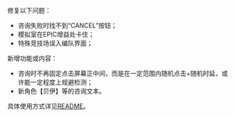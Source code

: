 修复以下问题：

- 咨询失败时找不到“CANCEL”按钮；
- 模拟室在EPIC增益处卡住；
- 特殊竞技场误入编队界面；

新增功能或内容：

- 咨询时不再固定点击屏幕正中间，而是在一定范围内随机点击+随机时延，或许能一定程度上规避检测；
- 新角色【贝伊】等的咨询文本。

具体使用方式详见[README](https://github.com/Zebartin/autoxjs-scripts/blob/master/NIKKE/README.md)。
